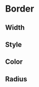 <script setup>
import TokensTable from '../../src/components/tokens/TokensTable.vue';
import tokens from '@wikimedia/codex-tokens/dist/index.json';
</script>

# Border

## Width

<TokensTable
	:tokens="tokens['border-width']"
	token-demo="BorderDemo"
	css-property="border-width"
/>

## Style

<TokensTable
	:tokens="tokens['border-style']"
	token-demo="BorderDemo"
	css-property="border-style"
/>

## Color

<TokensTable
	:tokens="tokens['border-color']"
	token-demo="BorderDemo"
	css-property="border-color"
/>

## Radius
<TokensTable
	:tokens="tokens['border-radius']"
	token-demo="BorderDemo"
	css-property="border-radius"
/>
